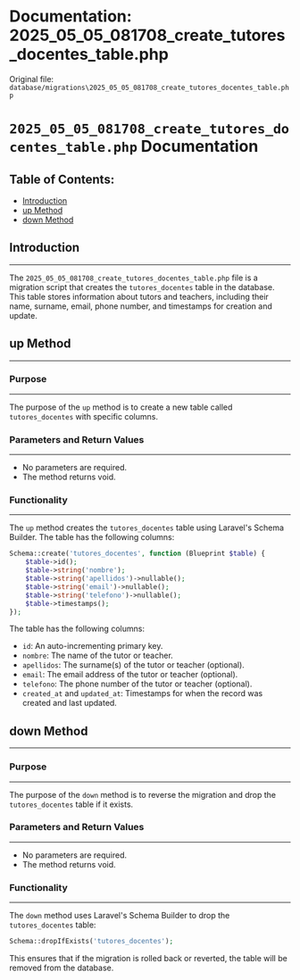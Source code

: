 # Documentation: 2025_05_05_081708_create_tutores_docentes_table.php

Original file: `database/migrations\2025_05_05_081708_create_tutores_docentes_table.php`

# `2025_05_05_081708_create_tutores_docentes_table.php` Documentation

Table of Contents:
-----------------

* [Introduction](#introduction)
* [up Method](#up-method)
* [down Method](#down-method)

## Introduction
--------------

The `2025_05_05_081708_create_tutores_docentes_table.php` file is a migration script that creates the `tutores_docentes` table in the database. This table stores information about tutors and teachers, including their name, surname, email, phone number, and timestamps for creation and update.

## up Method
-------------

### Purpose
----------------

The purpose of the `up` method is to create a new table called `tutores_docentes` with specific columns.

### Parameters and Return Values
------------------------------------

* No parameters are required.
* The method returns void.

### Functionality
-------------------

The `up` method creates the `tutores_docentes` table using Laravel's Schema Builder. The table has the following columns:

```php
Schema::create('tutores_docentes', function (Blueprint $table) {
    $table->id();
    $table->string('nombre');
    $table->string('apellidos')->nullable();
    $table->string('email')->nullable();
    $table->string('telefono')->nullable();
    $table->timestamps();
});
```

The table has the following columns:

* `id`: An auto-incrementing primary key.
* `nombre`: The name of the tutor or teacher.
* `apellidos`: The surname(s) of the tutor or teacher (optional).
* `email`: The email address of the tutor or teacher (optional).
* `telefono`: The phone number of the tutor or teacher (optional).
* `created_at` and `updated_at`: Timestamps for when the record was created and last updated.

## down Method
-------------

### Purpose
----------------

The purpose of the `down` method is to reverse the migration and drop the `tutores_docentes` table if it exists.

### Parameters and Return Values
------------------------------------

* No parameters are required.
* The method returns void.

### Functionality
-------------------

The `down` method uses Laravel's Schema Builder to drop the `tutores_docentes` table:

```php
Schema::dropIfExists('tutores_docentes');
```

This ensures that if the migration is rolled back or reverted, the table will be removed from the database.